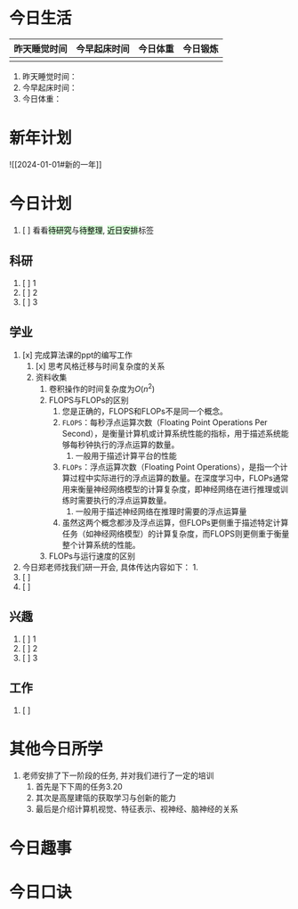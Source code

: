 
# 今日生活

| 昨天睡觉时间 | 今早起床时间 | 今日体重 | 今日锻炼 |
| ---- | ---- | ---- | ---- |
|  |  |  |  |

1. 昨天睡觉时间：
2. 今早起床时间：
3. 今日体重：

# 新年计划

![[2024-01-01#新的一年]]

# 今日计划

1. [ ] 看看<mark style="background: #BBFABBA6;">待研究</mark>与<mark style="background: #BBFABBA6;">待整理</mark>,  <mark style="background: #BBFABBA6;">近日安排</mark>标签

## 科研

1. [ ] 1
2. [ ] 2
3. [ ] 3 

## 学业

1. [x] 完成算法课的ppt的编写工作
	1. [x] 思考风格迁移与时间复杂度的关系
	2. 资料收集
		1. 卷积操作的时间复杂度为$O(n^2)$ 
		2. FLOPS与FLOPs的区别
			1. 您是正确的，FLOPS和FLOPs不是同一个概念。
			2. `FLOPS`：每秒浮点运算次数（Floating Point Operations Per Second），是衡量计算机或计算系统性能的指标，用于描述系统能够每秒钟执行的浮点运算的数量。
				1. 一般用于描述计算平台的性能
			3. `FLOPs`：浮点运算次数（Floating Point Operations），是指一个计算过程中实际进行的浮点运算的数量。在深度学习中，FLOPs通常用来衡量神经网络模型的计算复杂度，即神经网络在进行推理或训练时需要执行的浮点运算数量。
				1. 一般用于描述神经网络在推理时需要的浮点运算量
			4. 虽然这两个概念都涉及浮点运算，但FLOPs更侧重于描述特定计算任务（如神经网络模型）的计算复杂度，而FLOPS则更侧重于衡量整个计算系统的性能。
		3. FLOPs与运行速度的区别
3. 今日郑老师找我们研一开会, 具体传达内容如下：
	1. 
4. [ ] 
5. [ ] 

## 兴趣

1. [ ] 1
2. [ ] 2
3. [ ] 3 


## 工作

1. [ ] 

# 其他今日所学

1. 老师安排了下一阶段的任务, 并对我们进行了一定的培训
	1. 首先是下下周的任务3.20
	2. 其次是高屋建瓴的获取学习与创新的能力
	3. 最后是介绍计算机视觉、特征表示、视神经、脑神经的关系

# 今日趣事



# 今日口诀


